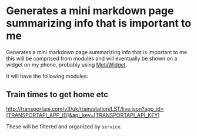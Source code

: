 # Generates a mini markdown page summarizing info that is important to me

Generates a mini markdown page summarizing info that is important to me. this will be comprised from modules and will eventually be shown on a widget on my phone, probably using [MetaWidget](https://play.google.com/store/apps/details?id=fahrbot.apps.metawidget).

It will have the following modules:

## Train times to get home etc

http://transportapi.com/v3/uk/train/station/LST/live.json?app_id=[TRANSPORTAPI_APP_ID]&api_key=[TRANSPORTAPI_API_KEY]

These will be filtered and organized by `service`.

